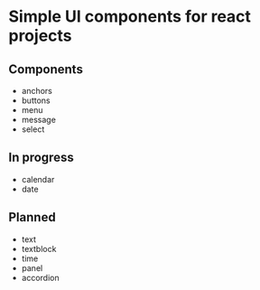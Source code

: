 # Simple UI components for react projects

## Components
  - anchors
  - buttons
  - menu
  - message
  - select

## In progress
  - calendar 
  - date

## Planned
  - text
  - textblock
  - time
  - panel
  - accordion